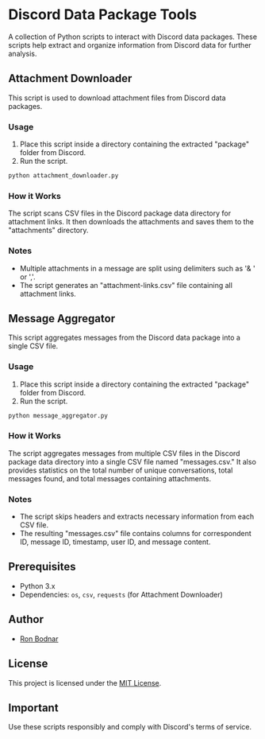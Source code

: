 # Discord Data Package Tools

A collection of Python scripts to interact with Discord data packages. These scripts help extract and organize information from Discord data for further analysis.

## Attachment Downloader

This script is used to download attachment files from Discord data packages.

### Usage

1. Place this script inside a directory containing the extracted "package" folder from Discord.
2. Run the script.

```bash
python attachment_downloader.py
```

### How it Works

The script scans CSV files in the Discord package data directory for attachment links. It then downloads the attachments and saves them to the "attachments" directory.

### Notes

- Multiple attachments in a message are split using delimiters such as '& ' or ','.
- The script generates an "attachment-links.csv" file containing all attachment links.

## Message Aggregator

This script aggregates messages from the Discord data package into a single CSV file.

### Usage

1. Place this script inside a directory containing the extracted "package" folder from Discord.
2. Run the script.

```bash
python message_aggregator.py
```

### How it Works

The script aggregates messages from multiple CSV files in the Discord package data directory into a single CSV file named "messages.csv." It also provides statistics on the total number of unique conversations, total messages found, and total messages containing attachments.

### Notes

- The script skips headers and extracts necessary information from each CSV file.
- The resulting "messages.csv" file contains columns for correspondent ID, message ID, timestamp, user ID, and message content.

## Prerequisites

- Python 3.x
- Dependencies: `os`, `csv`, `requests` (for Attachment Downloader)

## Author

- [Ron Bodnar](https://github.com/ronbodnar)

## License

This project is licensed under the [MIT License](LICENSE.md).

## Important

Use these scripts responsibly and comply with Discord's terms of service.
